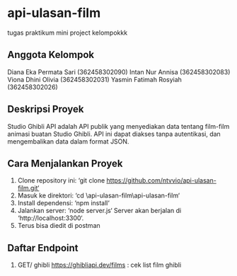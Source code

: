 # api-ulasan-film
tugas praktikum mini project kelompokkk

## Anggota Kelompok
Diana Eka Permata Sari (362458302090)
Intan Nur Annisa (362458302083)
Viona Dhini Olivia (362458302031)
Yasmin Fatimah Rosyiah (362458302026)

## Deskripsi Proyek
Studio Ghibli API adalah API publik yang menyediakan data tentang film-film animasi buatan Studio Ghibli. API ini dapat diakses tanpa autentikasi, dan mengembalikan data dalam format JSON.

 ## Cara Menjalankan Proyek 
1. Clone repository ini: ‘git clone https://github.com/ntvvio/api-ulasan-film.git‘
2. Masuk ke direktori: ‘cd \api-ulasan-film\api-ulasan-film‘
3. Install dependensi: ‘npm install‘
4. Jalankan server: ‘node server.js‘
Server akan berjalan di ‘http://localhost:3300‘.
5. Terus bisa diedit di postman

## Daftar Endpoint
1. GET/ ghibli https://ghibliapi.dev/films : cek list film ghibli
